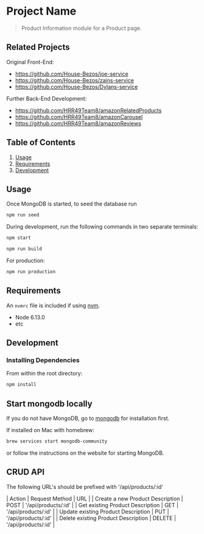 # Project Name

> Product Information module for a Product page.

## Related Projects

Original Front-End:
  - https://github.com/House-Bezos/joe-service
  - https://github.com/House-Bezos/zains-service
  - https://github.com/House-Bezos/Dylans-service

Further Back-End Development:
  - https://github.com/HRR49Team8/amazonRelatedProducts
  - https://github.com/HRR49Team8/amazonCarousel
  - https://github.com/HRR49Team8/amazonReviews

## Table of Contents

1. [Usage](#Usage)
1. [Requirements](#requirements)
1. [Development](#development)

## Usage

Once MongoDB is started, to seed the database run

```sh
npm run seed
```

During development, run the following commands in two separate terminals:

```sh
npm start
```
```sh
npm run build
```

For production:

```sh
npm run production
```

## Requirements

An `nvmrc` file is included if using [nvm](https://github.com/creationix/nvm).

- Node 6.13.0
- etc

## Development

### Installing Dependencies

From within the root directory:

```sh
npm install
```
## Start mongodb locally

If you do not have MongoDB, go to [mongodb](https://docs.mongodb.com/manual/administration/install-community/) for installation first.

If installed on Mac with homebrew:

```sh
brew services start mongodb-community
```

or follow the instructions on the website for starting MongoDB.


## CRUD API

The following URL's should be prefixed with '/api/products/:id'

| Action | Request Method | URL |
| Create a new Product Description | POST | '/api/products/:id' |
| Get existing Product Description | GET | '/api/products/:id' |
| Update existing Product Description | PUT | '/api/products/:id' |
| Delete existing Product Description | DELETE | '/api/products/:id' |

